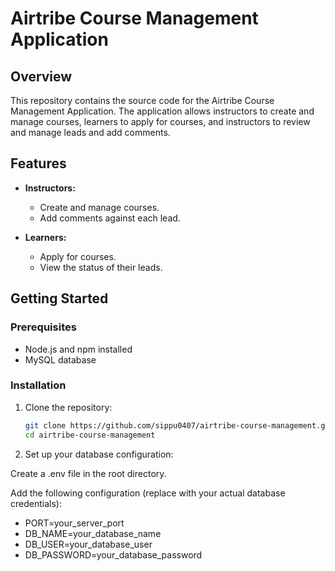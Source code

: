 # Airtribe Course Management Application

## Overview

This repository contains the source code for the Airtribe Course Management Application. The application allows instructors to create and manage courses, learners to apply for courses, and instructors to review and manage leads and add comments.

## Features

- **Instructors:**
  - Create and manage courses.
  - Add comments against each lead.

- **Learners:**
  - Apply for courses.
  - View the status of their leads.

## Getting Started

### Prerequisites

- Node.js and npm installed
- MySQL database

### Installation

1. Clone the repository:

   ```bash
   git clone https://github.com/sippu0407/airtribe-course-management.git
   cd airtribe-course-management

2. Set up your database configuration:

 Create a .env file in the root directory.

Add the following configuration (replace with your actual database credentials):

- PORT=your_server_port
- DB_NAME=your_database_name
- DB_USER=your_database_user
- DB_PASSWORD=your_database_password
   

